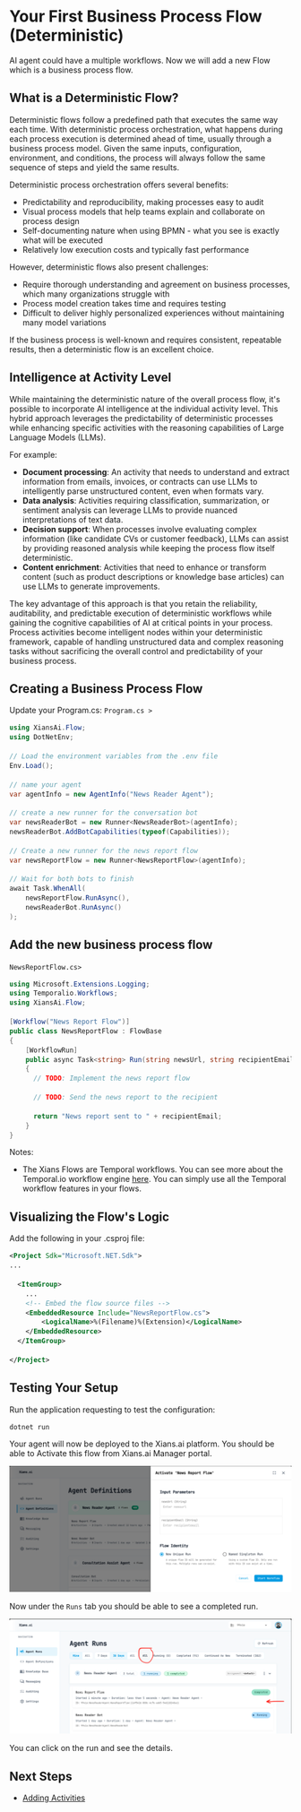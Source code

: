 # Your First Business Process Flow (Deterministic)

AI agent could have a multiple workflows. Now we will add a new Flow which is a business process flow.

## What is a Deterministic Flow?

Deterministic flows follow a predefined path that executes the same way each time. With deterministic process orchestration, what happens during each process execution is determined ahead of time, usually through a business process model. Given the same inputs, configuration, environment, and conditions, the process will always follow the same sequence of steps and yield the same results.

Deterministic process orchestration offers several benefits:

- Predictability and reproducibility, making processes easy to audit
- Visual process models that help teams explain and collaborate on process design
- Self-documenting nature when using BPMN - what you see is exactly what will be executed
- Relatively low execution costs and typically fast performance

However, deterministic flows also present challenges:

- Require thorough understanding and agreement on business processes, which many organizations struggle with
- Process model creation takes time and requires testing
- Difficult to deliver highly personalized experiences without maintaining many model variations

If the business process is well-known and requires consistent, repeatable results, then a deterministic flow is an excellent choice.

## Intelligence at Activity Level

While maintaining the deterministic nature of the overall process flow, it's possible to incorporate AI intelligence at the individual activity level. This hybrid approach leverages the predictability of deterministic processes while enhancing specific activities with the reasoning capabilities of Large Language Models (LLMs).

For example:

- **Document processing**: An activity that needs to understand and extract information from emails, invoices, or contracts can use LLMs to intelligently parse unstructured content, even when formats vary.
- **Data analysis**: Activities requiring classification, summarization, or sentiment analysis can leverage LLMs to provide nuanced interpretations of text data.
- **Decision support**: When processes involve evaluating complex information (like candidate CVs or customer feedback), LLMs can assist by providing reasoned analysis while keeping the process flow itself deterministic.
- **Content enrichment**: Activities that need to enhance or transform content (such as product descriptions or knowledge base articles) can use LLMs to generate improvements.

The key advantage of this approach is that you retain the reliability, auditability, and predictable execution of deterministic workflows while gaining the cognitive capabilities of AI at critical points in your process. Process activities become intelligent nodes within your deterministic framework, capable of handling unstructured data and complex reasoning tasks without sacrificing the overall control and predictability of your business process.

## Creating a Business Process Flow

Update your Program.cs:
`Program.cs >`

```csharp
using XiansAi.Flow;
using DotNetEnv;

// Load the environment variables from the .env file
Env.Load();

// name your agent
var agentInfo = new AgentInfo("News Reader Agent");

// create a new runner for the conversation bot
var newsReaderBot = new Runner<NewsReaderBot>(agentInfo);
newsReaderBot.AddBotCapabilities(typeof(Capabilities));

// Create a new runner for the news report flow
var newsReportFlow = new Runner<NewsReportFlow>(agentInfo);

// Wait for both bots to finish
await Task.WhenAll(
    newsReportFlow.RunAsync(),
    newsReaderBot.RunAsync()
);

```

## Add the new business process flow

`NewsReportFlow.cs>`

```csharp
using Microsoft.Extensions.Logging;
using Temporalio.Workflows;
using XiansAi.Flow;

[Workflow("News Report Flow")]
public class NewsReportFlow : FlowBase
{
    [WorkflowRun]
    public async Task<string> Run(string newsUrl, string recipientEmail)
    {
      // TODO: Implement the news report flow

      // TODO: Send the news report to the recipient

      return "News report sent to " + recipientEmail;
    }
}

```

Notes:

- The Xians Flows are Temporal workflows. You can see more about the Temporal.io workflow engine [here](https://docs.temporal.io). You can simply use all the Temporal workflow features in your flows.

## Visualizing the Flow's Logic

Add the following in your .csproj file:

```xml
<Project Sdk="Microsoft.NET.Sdk">
...

  <ItemGroup>
    ...
    <!-- Embed the flow source files -->
    <EmbeddedResource Include="NewsReportFlow.cs">
        <LogicalName>%(Filename)%(Extension)</LogicalName>
    </EmbeddedResource>
  </ItemGroup>

</Project>

```

## Testing Your Setup

Run the application requesting to test the configuration:

```bash
dotnet run
```

Your agent will now be deployed to the Xians.ai platform. You should be able to Activate this flow from Xians.ai Manager portal.

![Activate](./img/4-activate.png)

Now under the `Runs` tab you should be able to see a completed run.

![Run](./img/4-observe.png)

You can click on the run and see the details.

## Next Steps

- [Adding Activities](5-adding-activities.md)
